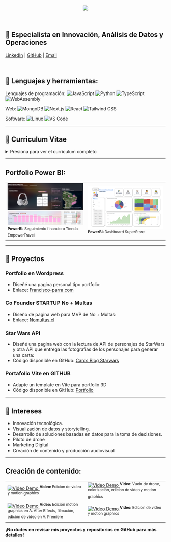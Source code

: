 <!-- ## Hi there 👋 This is a Francisco Parra Profile -->
<br> 

<p align="center">
  <img src="https://readme-typing-svg.herokuapp.com?color=0366d6&lines=Hello+World!;Bienvenido+a+mi+perfil+de+GitHub!;Innovación+y+Análisis+de+Datos!" />
</p>

<br> 

<p align="center">

  ## 🚀 **Especialista en Innovación, Análisis de Datos y Operaciones**  
[LinkedIn](https://www.linkedin.com/in/francisco-parra-hermosilla/) | [GitHub](https://github.com/fjparrah/) | [Email](mailto:fjparrah@gmail.com)  

</p>

<br> 

## 🚀 **Lenguajes y herramientas:**  


Lenguajes de programación:
![JavaScript](https://img.shields.io/badge/JavaScript-F7DF1E?logo=javascript&logoColor=black&style=for-the-badge)
![Python](https://img.shields.io/badge/Python-3776AB?logo=python&logoColor=white&style=for-the-badge)
![TypeScript](https://img.shields.io/badge/TypeScript-3178C6?logo=typescript&logoColor=white&style=for-the-badge)
![WebAssembly](https://img.shields.io/badge/WebAssembly-654FF0?logo=webassembly&logoColor=white&style=for-the-badge)

Web:
![MongoDB](https://img.shields.io/badge/MongoDB-47A248?logo=mongodb&logoColor=white&style=for-the-badge)
![Next.js](https://img.shields.io/badge/Next.js-000000?logo=next.js&logoColor=white&style=for-the-badge)
![React](https://img.shields.io/badge/React-61DAFB?logo=react&logoColor=black&style=for-the-badge)
![Tailwind CSS](https://img.shields.io/badge/Tailwind_CSS-06B6D4?logo=tailwindcss&logoColor=white&style=for-the-badge)

Software:
![Linux](https://img.shields.io/badge/Linux-FCC624?logo=Linux&logoColor=black&style=for-the-badge)
![VS Code](https://img.shields.io/badge/VSCode-007ACC?logo=visualstudiocode&logoColor=white&style=for-the-badge)



<!--
<p>
<a href="https://code.visualstudio.com/" target="_blank"> <img src="https://cdn.jsdelivr.net/gh/devicons/devicon/icons/vscode/vscode-original.svg" alt="css3" width="40" height="40"/> </a> 
<a href="https://developer.mozilla.org/es/docs/Glossary/HTML5" target="_blank"> <img src="https://cdn.jsdelivr.net/gh/devicons/devicon/icons/html5/html5-original.svg" alt="css3" width="40" height="40"/> </a> 
<a href="https://www.w3schools.com/css/" target="_blank"> <img src="https://raw.githubusercontent.com/devicons/devicon/master/icons/css3/css3-original-wordmark.svg" alt="css3" width="40" height="40"/> </a> 
<a href="https://firebase.google.com/" target="_blank"> <img src="https://www.vectorlogo.zone/logos/firebase/firebase-icon.svg" alt="firebase" width="40" height="40"/> </a> 
<a href="https://developer.mozilla.org/en-US/docs/Web/JavaScript" target="_blank"> <img src="https://raw.githubusercontent.com/devicons/devicon/master/icons/javascript/javascript-original.svg" alt="javascript" width="40" height="40"/> </a> 
<a href="https://www.linux.org/" target="_blank"> <img src="https://raw.githubusercontent.com/devicons/devicon/master/icons/linux/linux-original.svg" alt="linux" width="40" height="40"/> </a> 
<a href="https://www.mongodb.com/" target="_blank"> <img src="https://raw.githubusercontent.com/devicons/devicon/master/icons/mongodb/mongodb-original-wordmark.svg" alt="mongodb" width="40" height="40"/> </a> 
<a href="https://www.mysql.com/" target="_blank"> <img src="https://raw.githubusercontent.com/devicons/devicon/master/icons/mysql/mysql-original-wordmark.svg" alt="mysql" width="40" height="40"/> </a> 
<a href="https://www.nginx.com" target="_blank"> <img src="https://raw.githubusercontent.com/devicons/devicon/master/icons/nginx/nginx-original.svg" alt="nginx" width="40" height="40"/> </a> 
<a href="https://nodejs.org" target="_blank"> <img src="https://raw.githubusercontent.com/devicons/devicon/master/icons/nodejs/nodejs-original-wordmark.svg" alt="nodejs" width="40" height="40"/> </a> 
<a href="https://www.postgresql.org" target="_blank"> <img src="https://raw.githubusercontent.com/devicons/devicon/master/icons/postgresql/postgresql-original-wordmark.svg" alt="postgresql" width="40" height="40"/> </a> 
<a href="https://www.python.org" target="_blank"> <img src="https://raw.githubusercontent.com/devicons/devicon/master/icons/python/python-original.svg" alt="python" width="40" height="40"/> </a> 
<a href="https://reactjs.org/" target="_blank"> <img src="https://raw.githubusercontent.com/devicons/devicon/master/icons/react/react-original-wordmark.svg" alt="react" width="40" height="40"/> </a>  <a href="https://vuejs.org/" target="_blank"> <img src="https://raw.githubusercontent.com/devicons/devicon/master/icons/vuejs/vuejs-original-wordmark.svg" alt="vuejs" width="40" height="40"/> </a>
<a href="https://webpack.js.org" target="_blank"> <img src="https://raw.githubusercontent.com/devicons/devicon/d00d0969292a6569d45b06d3f350f463a0107b0d/icons/webpack/webpack-original-wordmark.svg" alt="webpack" width="40" height="40"/> </a> 
<a href="https://github.com/" target="_blank"> <img src="https://user-images.githubusercontent.com/3369400/139448065-39a229ba-4b06-434b-bc67-616e2ed80c8f.png" alt="webpack" width="40" height="40"/> </a>
<a href="https://www.microsoft.com/es-es/power-platform/products/power-bi" target="_blank"> <img src="https://github.com/user-attachments/assets/8138b220-63c4-4d07-86f1-8c77929155fa" alt="webpack" width="40" height="40"/> </a></p>


 
<p align="center">
<img src="https://media.giphy.com/media/13HgwGsXF0aiGY/giphy.gif" width="400" alt="Working on Data">  
</p>
-->

---

## 💼 **Curriculum Vitae**  

<details>
<summary>Presiona para ver el curriculum completo</summary>  
  
### **Líder de Innovación y Tecnología**  
**Somacor Chile S.A.** (Marzo 2024 - Presente)  
- Desarrollar procesos de innovación en proyectos de Seguridad Industrial y Aseo Industrial dentro del sector minero, gestionando vinculación con startups, universidades y proveedores tecnológicos para la implementación de proyectos.
- Evaluar proyectos tecnológicos y licitaciones por montos superiores a $1MM USD, garantizando su alineación con los objetivos estratégicos de la empresa y las necesidades del client
- Dirigir investigaciones sobre tecnologías y su aplicación en servicios, fortaleciendo la propuesta de valor de la empresa.
- Representar a la organización como consultor de innovación tecnológica para los principales clientes, ofreciendo soluciones personalizadas.

Logros
- Desarrollar solución tecnológica para la gestión de fallas y mantenimiento para equipos mineros aumentando la continuidad operacional en un 50%
- Gestionar cartera de proyectos de innovación tecnológica, logrando la ejecución de 5 proyectos estratégicos con un retorno de inversión (ROI) del 120%.
- Implementar metodología de marketing B2B y software CRM para la administración de las relaciones con los clientes.

### **Líder de Área Comercial y Business Intelligence**  
**Somacor Chile S.A.** (Enero 2023 - Febrero 2024)  
- Supervisar y optimizar canales de atención, mejorando la experiencia de clientes tanto internos y como externos.
- Dirigir el control de gestión documental, seguimiento de estados de pago, hojas de servicio y facturación.
- Desarrollar y mantener sistema de información para el seguimiento y control de contratos.
- Implementar proyectos de BI en áreas clave (comercial, operativa y RR.HH.), impulsando decisiones estratégicas.
- Proponer KPIs para la gestión documental y comercial, y elaboré reportes semanales sobre estados de pago, facturación y proyecciones de ingresos.

Logros
- Asegurar la entrega de estados de pago y documentación a tiempo a mandantes de un 74% a un 98%.
- Gestionar la recepción a tiempo de hojas de servicios del 83% al 97%, reduciendo retrasos en emisión de facturas de 5 días a 1 día.
- Supervisar el ingreso de información pendiente y vencida de colaboradores en TALANA, evitando multas y problemas contractuales.
- Desarrollar informes automatizados acelerando la toma de decisiones y reduciendo el riesgo de fallas en estados de pago y facturación en un 98%

### **Jefe Operaciones HUB de distribución Coquimbo**  
**Starken** (2020 - 2022)  
- Controlar las operaciones en HUB de Distribución de 3.500 m2, aasegurando la cadena de distribución de más de 70.000 entregas a domicilio por mes, con más de 120 personas a cargo.
- Dirigir y gestionar las relaciones con proveedores de transporte externos.
- Controlar y auditar procesos de Inventario, Logística inversa y control de gestión. 

Logros
- Dirigir la implementación de aplicación de Ruteo (Circuit) que permitió disminuir en 10% el tiempo en ruta de los móviles, aumentando la eficiencia de entrega en 5%.
- Desarrollar e implementar sistema de análisis de datos en Power BI para inventario, análisis de carga sin movimiento e incidencias que permite la revisión diaria de estado de carga, disminuyendo la perdida y merma en un 90%.


### **Jefe Agencias de Carga Coquimbo, La Serena y Vicuña**  
**Starken** (2017 - 2020)  

Logros
- Establecer procedimientos para clientes E-commerce vía formularios (google form) para procesamiento masivo de envíos disminuyendo en un 30% el tiempo de procesamiento de carga.
- Implementar dashboard operativo/táctico en PowerBi aumentando la eficiencia operacional en un 15%.}
- Desarrollar sistema de control en PowerBI, para la planificación de mantenciones preventivas y correctivas de móviles de reparto aumentando su tiempo de operación en un 20%.


### **Jefe de Agencias de Carga La Serena**  
**Starken** (2012 - 2017)  

Logros
- Implementar sistema de bodegas en agencias que aumento en un 50% los tiempos de ubicación de productos y entregas a clientes.
- Desarrollar manuales de gestión y videos instruccionales que disminuyó en un 60% la utilización de personal de capacitación a los nuevos colaboradores. 


### **Encargado de Infraestructura TI**  
**Poder Judicial** (2009 - 2012)  

Logros
- Diseño, desarrollo y mantenimiento de aplicación informática con lenguaje PHP y base de datos MySQL para el control de insumos y materiales de bodega disminuyendo la perdida y merma de insumos en un 90%.
- Diseño, desarrollo y mantenimiento de sistema de correspondencia interna en lenguaje PHP y base de datos MySQL. 

---

## 📚 **Educación**  

**Magister en Innovación**  
Pontificia Universidad Catolica de Chile (2021 - 2023) 

**Diplomado en Logística**  
Pontificia Universidad Catolica de Chile (2016 - 2017) 

**Ingeniería Civil Industrial**  
Universidad del Mar (2010 - 2013) 

**Ingeniería Civil en Informática**  
Pontificia Universidad Catolica de Chile (2003 - 2009) 

Certificaciones relevantes:  
- **Desarrollador FullStack** - 4 Geeks Academy (2023)  
- **SCRUM Master** - AgileChile (2023)
- **Design Thinking** - AgileChile (2022)
- **SQL para analisis de datos** - Desafio LATAM (2022)
- **Data Analys** - Coderhouse (2022)
- **Coaching en comunicación y liderazgo** - SpeakerCoach (2022)
- **Inglés Intermedio, niveles B2 al I4** - Instituto Chileno-norteamericano La Serena (2020 2021)
  
---

## 🛠️ **Habilidades Técnicas**  
- **Lenguajes:** Python, SQL, R,  Javascript, React
- **Herramientas:** Power BI, Tableau, Excel avanzado  
- **Bases de datos:** MySQL, PostgreSQL, MongoDB  
- **Metodologías:** Agile, Lean Startup, Running Lean, Design Thinking  

</details>

---

## **Portfolio Power BI:**
<table>
  <tr>
    <td width="50%"><a href="https://github.com/fjparrah/PBI-Seguimiento-financiero-EmpowerTravel-Store">
  <a href="https://github.com/fjparrah/PBI-Seguimiento-financiero-EmpowerTravel-Store">
    <img width="100%" src="https://github.com/fjparrah/PBI-Seguimiento-financiero-EmpowerTravel-Store/blob/main/PowerBI%20tiendas.png" alt="Imagen">
  </a>
 <sup><strong>PowerBI:</strong> Seguimiento financiero Tienda EmpowerTravel</sup>
     <td width="50%"><a href="https://www.novypro.com/profile_about/franciscoparra?Popup=memberProject&Data=1682116889675x145766686508100200">
  <a href="https://www.novypro.com/profile_about/franciscoparra?Popup=memberProject&Data=1682116889675x145766686508100200">
    <img width="100%" src="https://github.com/fjparrah/PBI-Seguimiento-financiero-EmpowerTravel-Store/blob/main/Superstore%20PBI.png" alt="Imagen">
  </a>
 <sup><strong>PowerBI:</strong> Dashboard SuperStore</sup>
  </tr>
      <!--
 <tr>
    <td width="50%"><a href="https://www.youtube.com/watch?v=3nmiS_BIjSo">
  <a href="https://www.youtube.com/watch?v=3nmiS_BIjSo">
    <img width="100%" src="https://img.youtube.com/vi/3nmiS_BIjSo/0.jpg" alt="Video Demo">
  </a>
 <sup><strong>Video:</strong> Edición motion graphics en A. After Effects, filmación, edición de video en A. Premiere</sup>
    <td width="50%"><a href="https://www.youtube.com/watch?v=nZkT9c49dF4">
  <a href="https://www.youtube.com/watch?v=nZkT9c49dF4">
    <img width="100%" src="https://img.youtube.com/vi/nZkT9c49dF4/0.jpg" alt="Video Demo">
  </a>
 <sup><strong>Video:</strong> Edicion de video y motion graphics</sup>
  </tr>
    <tr>
    <td width="50%"><a href="https://twitter.com/github/status/1384130507898720262"><img width="100%" src="https://user-images.githubusercontent.com/121322/131424175-5150da6e-ccc7-4da3-b949-6654eec0b3dc.gif"></a><br><sup><strong>Video:</strong> NASA JPL</sup></td>
    <td width="50%"><a href="https://twitter.com/github/status/1374087749234528260"><img width="100%" src="https://user-images.githubusercontent.com/121322/154590945-71e523eb-0b40-4781-88b6-6cc0b4195763.gif"></a><br><sup><strong>Creative:</strong> GitHub CTF</sup></td>
  </tr>
  <tr>
    <td width="50%"><a href="https://twitter.com/github/status/572862961850589184"><img width="100%" src="https://user-images.githubusercontent.com/121322/154597715-da89bb07-2a80-4974-8ded-7e1083be2ee2.gif"></a><br><sup><strong>Video:</strong> Epic Games & Unreal Engine on the 'Hub</sup></td>
    <td width="50%"><a href="https://twitter.com/github/status/131433236306993152"><img width="100%" src="https://user-images.githubusercontent.com/121322/154594670-b51d40e1-5ecf-4ba5-8299-5ce602618648.png"></a><br><sup><strong>Engineer:</strong> GitHub Enterprise</sup></td>
  </tr>
      -->
</table>

---

## 🚀 **Proyectos**  

### **Portfolio en Wordpress**  
- Diseñé una pagina personal tipo portfolio:  
- Enlace: [Francisco-parra.com](https://francisco-parra.com)  

### **Co Founder STARTUP No + Multas**  
- Diseño de pagina web para MVP de No + Multas:  
- Enlace: [Nomultas.cl](https://www.nomultas.cl)

### **Star Wars API**  
- Diseñé una pagina web con la lectura de API de personajes de StarWars y otra API que entrega las fotografias de los personajes para generar una carta:  
- Código disponible en GitHub: [Cards Blog Starwars](https://github.com/fjparrah/4geeks-cards-blog-starwars)

<!--
### **Dashboard de KPIs en Power BI**  
- Creé un dashboard interactivo para monitorear métricas de Finanzas y Logística un set de datos llamado Super Store de kaggle para aprobar el certificado de Data Analyst de CoderHouse .  
- Incluye dashboard de Finzanzas, Logistica y Top 10.
- Proyecto disponible en NovyPro: [Portfolio](https://www.novypro.com/profile_about/franciscoparra?Popup=memberProject&Data=1682116889675x145766686508100200)
-->
### **Portafolio Vite en GITHUB**  
- Adapte un template en Vite para portfolio 3D  
- Código disponible en GitHub: [Portfolio](https://github.com/fjparrah/React-personal-portfolio)

---

## 🌟 **Intereses**  
- Innovación tecnológica.  
- Visualización de datos y storytelling.  
- Desarrollo de soluciones basadas en datos para la toma de decisiones.
- Piloto de drone
- Marketing Digital
- Creación de contenido y producción audiovisual

---

## **Creación de contenido:**
<table>
  <tr>
    <td width="50%"><a href="https://www.youtube.com/watch?v=kqbWJ1R24DA">
  <a href="https://www.youtube.com/watch?v=kqbWJ1R24DA">
    <img width="100%" src="https://img.youtube.com/vi/kqbWJ1R24DA/0.jpg" alt="Video Demo">
  </a>
 <sup><strong>Video:</strong> Edicion de video y motion graphics</sup>
    <td width="50%"><a href="https://www.youtube.com/watch?v=89YC1ya-D5k">
  <a href="https://www.youtube.com/watch?v=89YC1ya-D5k">
    <img width="100%" src="https://img.youtube.com/vi/89YC1ya-D5k/0.jpg" alt="Video Demo">
  </a>
 <sup><strong>Video:</strong> Vuelo de drone, colorización, edicion de video y motion graphics</sup>
  </tr>
 <tr>
    <td width="50%"><a href="https://www.youtube.com/watch?v=3nmiS_BIjSo">
  <a href="https://www.youtube.com/watch?v=3nmiS_BIjSo">
    <img width="100%" src="https://img.youtube.com/vi/3nmiS_BIjSo/0.jpg" alt="Video Demo">
  </a>
 <sup><strong>Video:</strong> Edición motion graphics en A. After Effects, filmación, edición de video en A. Premiere</sup>
    <td width="50%"><a href="https://www.youtube.com/watch?v=nZkT9c49dF4">
  <a href="https://www.youtube.com/watch?v=nZkT9c49dF4">
    <img width="100%" src="https://img.youtube.com/vi/nZkT9c49dF4/0.jpg" alt="Video Demo">
  </a>
 <sup><strong>Video:</strong> Edicion de video y motion graphics</sup>
  </tr>
  <!--
  <tr>
    <td width="50%"><a href="https://twitter.com/github/status/1384130507898720262"><img width="100%" src="https://user-images.githubusercontent.com/121322/131424175-5150da6e-ccc7-4da3-b949-6654eec0b3dc.gif"></a><br><sup><strong>Video:</strong> NASA JPL</sup></td>
    <td width="50%"><a href="https://twitter.com/github/status/1374087749234528260"><img width="100%" src="https://user-images.githubusercontent.com/121322/154590945-71e523eb-0b40-4781-88b6-6cc0b4195763.gif"></a><br><sup><strong>Creative:</strong> GitHub CTF</sup></td>
  </tr>
  <tr>
    <td width="50%"><a href="https://twitter.com/github/status/572862961850589184"><img width="100%" src="https://user-images.githubusercontent.com/121322/154597715-da89bb07-2a80-4974-8ded-7e1083be2ee2.gif"></a><br><sup><strong>Video:</strong> Epic Games & Unreal Engine on the 'Hub</sup></td>
    <td width="50%"><a href="https://twitter.com/github/status/131433236306993152"><img width="100%" src="https://user-images.githubusercontent.com/121322/154594670-b51d40e1-5ecf-4ba5-8299-5ce602618648.png"></a><br><sup><strong>Engineer:</strong> GitHub Enterprise</sup></td>
  </tr>
      -->
</table>

**¡No dudes en revisar mis proyectos y repositorios en GitHub para más detalles!**

<!--
**fjparrah/fjparrah** is a ✨ _special_ ✨ repository because its `README.md` (this file) appears on your GitHub profile.

Here are some ideas to get you started:

- 🔭 I’m currently working on ...
- 🌱 I’m currently learning ...
- 👯 I’m looking to collaborate on ...
- 🤔 I’m looking for help with ...
- 💬 Ask me about ...
- 📫 How to reach me: ...
- 😄 Pronouns: ...
- ⚡ Fun fact: ...
-->
